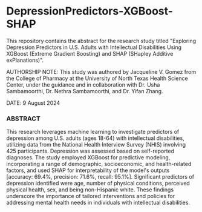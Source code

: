 # DepressionPredictors-XGBoost-SHAP
This repository contains the abstract for the research study titled "Exploring Depression Predictors in U.S. Adults with Intellectual Disabilities Using XGBoost (Extreme Gradient Boosting) and SHAP (SHapley Additive exPlanations)".

AUTHORSHIP NOTE: This study was authored by Jacqueline V. Gomez from the College of Pharmacy at the University of North Texas Health Science Center, under the guidance and in collaboration with Dr. Usha Sambamoorthi, Dr. Nethra Sambamoorthi, and Dr. Yifan Zhang.

DATE: 9 August 2024

### ABSTRACT

This research leverages machine learning to investigate predictors of depression among U.S. adults (ages 18-64) with intellectual disabilities, utilizing data from the National Health Interview Survey (NHIS) involving 425 participants. Depression was assessed based on self-reported diagnoses. The study employed XGBoost for predictive modeling, incorporating a range of demographic, socioeconomic, and health-related factors, and used SHAP for interpretability of the model's outputs [accuracy: 69.4%, precision: 71.6%, recall: 95.1%]. Significant predictors of depression identified were age, number of physical conditions, perceived physical health, sex, and being non-Hispanic white. These findings underscore the importance of tailored interventions and policies for addressing mental health needs in individuals with intellectual disabilities. 
